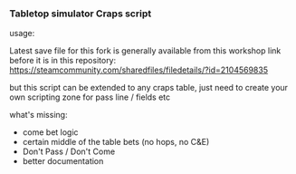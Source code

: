 ### Tabletop simulator Craps script

usage:

Latest save file for this fork is generally available from this workshop link before it is in this repository:
https://steamcommunity.com/sharedfiles/filedetails/?id=2104569835

but this script can be extended to any craps table, just need to create your
own scripting zone for pass line / fields etc

what's missing:

- come bet logic
- certain middle of the table bets (no hops, no C&E)
- Don't Pass / Don't Come
- better documentation
